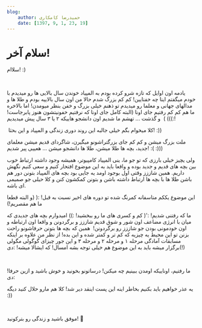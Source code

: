 ```yaml
---
blog:
    author: حمیدرضا کامکاری
    date: [1397, 9, 1, 23, 19]
---
```

# سلام آخر!

<div class="cnt">
<p>سلاام!‌‌ :)</p>
<p><br/></p>
<p>یادمه اون اوایل که تازه شرو کرده بودم به المپیاد خوندن سال بالایی ها رو میدیدم با خودم میگفتم اینا چه خفنایین!‌ کم کم بزرگ شدم حالا من اون سال بالاییه بودم و طلا ها و مدالهای جهانی و معلما رو میدیدم تو ذهنم خیلی بزرگ و خفن بنظر میومدن! اما بالاخره ما هم کم کم رفتیم جای اونا (البته کامل جای اونا که نرفتیم خفونیتشون هنوز پابرجاست‌! :)))‌ )  و گذشت ... تهشم ما شدیم اون دانشجو هاییکه ۲ یا ۳ سال پیش میدیدیم!</p>
<p> کلا میخوام بگم خیلی جالبه این روند دوری زندگی و المپیاد و این بحثا! :))</p>
<p>ملت بزرگ میشن و کم کم جای بزرگتراشونو میگیرن، شاگردای قدیم میشن معلمای جدید، بچه ها طلا میشن، طلا ها دانشجو میشن ... هعییی پیر شدیم! :( :)))</p>
<p>ولی یچیز خیلی بارزی که تو جو ما، ینی المپیاد کامپیوتر، همیشه وجود داشته ارتباط خوب بین بچه های قدیم و جدید بوده و واقعا باید به این موضوع افتحار کنیم و سعی کنیم نگهش داریم. همین شاززز وقتی اول بوجود اومد یه جایی بود بچه های المپیاد بتونن دور هم باشن طلا ها با بچه ها ارتباط داشته باشن و بتونن کمکشون کنن و کلا حیلی جو صمیمی ای باشه.</p>
<p>این موضوع یککم متاسفانه کمرنگ شده تو دوره های اخیر نسبت به قبل! :( (و البته قطعا ما هم مقصریم!)</p>
<p>ما که رفتنی شدیم! :'( کم و کسری های ما رو ببخشید! :))‌ امیدوارم بچه های جدیدی که میان با انرژی مضاعف اون شور و شوق قدیم شاززز و برگردونن و واقعا اون ارتباطه و اون خودمونی بودن جو شاززز رو برگردونن!  همین که بچه ها بتونن حرفاشونو راحت بزنن تو این محیط یه چیزیه که کم تر و کمتر شده و این بده! از نظر من علاوه بر اینکه مسابقات آمادگی مرحله ۱ و مرحله ۲ و مرحله ۳ و این جور چیزای گوگولی مگولی (!)‌برگزار میشه باید به این موضوع هم خیلی توجه بشه امسال! که ایشالا میشه!‌‌ :دی</p>
<p><br/></p>
<p>ما رفتیم، اوناییکه اومدن ببینیم چه میکنن! درساتونو بخونید و خوش باشید و ازین حرفا! :دی</p>
<p>یه عذر خواهیم باید بکنیم بخاطر اینه این پست اینقد دیر شد! کلا هم مارو حلال کنید دیگه :))‌</p>
<p><br/></p>
<p>موفق باشید و زندگی رو بترکونید!‌‌ 🤘</p>
</div>
